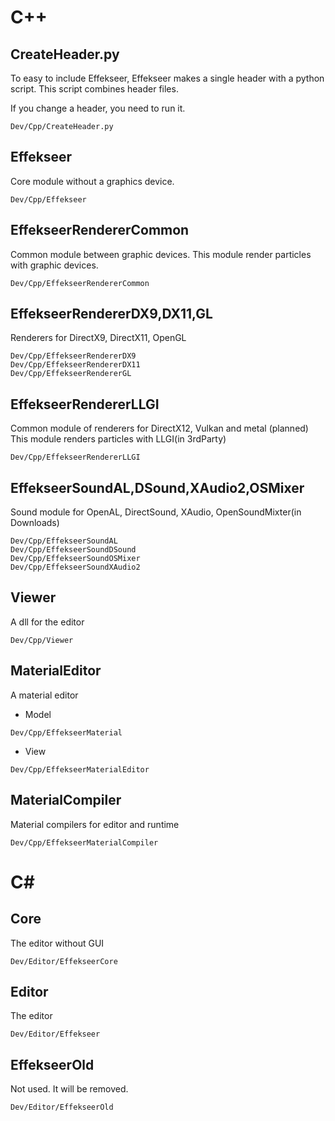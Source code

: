 
# C++

## CreateHeader.py

To easy to include Effekseer, Effekseer makes a single header with a python script.
This script combines header files.

If you change a header, you need to run it.

```
Dev/Cpp/CreateHeader.py
```

## Effekseer

Core module without a graphics device.

```
Dev/Cpp/Effekseer
```

## EffekseerRendererCommon

Common module between graphic devices.
This module render particles with graphic devices.

```
Dev/Cpp/EffekseerRendererCommon
```

## EffekseerRendererDX9,DX11,GL

Renderers for DirectX9, DirectX11, OpenGL

```
Dev/Cpp/EffekseerRendererDX9
Dev/Cpp/EffekseerRendererDX11
Dev/Cpp/EffekseerRendererGL
```

## EffekseerRendererLLGI

Common module of renderers for DirectX12, Vulkan and metal (planned)
This module renders particles with LLGI(in 3rdParty)

```
Dev/Cpp/EffekseerRendererLLGI
```

## EffekseerSoundAL,DSound,XAudio2,OSMixer

Sound module for OpenAL, DirectSound, XAudio, OpenSoundMixter(in Downloads)

```
Dev/Cpp/EffekseerSoundAL
Dev/Cpp/EffekseerSoundDSound
Dev/Cpp/EffekseerSoundOSMixer
Dev/Cpp/EffekseerSoundXAudio2
```

## Viewer

A dll for the editor

```
Dev/Cpp/Viewer
```

## MaterialEditor

A material editor

- Model

```
Dev/Cpp/EffekseerMaterial
```

- View

```
Dev/Cpp/EffekseerMaterialEditor
```

## MaterialCompiler

Material compilers for editor and runtime

```
Dev/Cpp/EffekseerMaterialCompiler
```


# C#

## Core

The editor without GUI

```
Dev/Editor/EffekseerCore
```

## Editor

The editor

```
Dev/Editor/Effekseer
```

## EffekseerOld

Not used. It will be removed.

```
Dev/Editor/EffekseerOld
```

